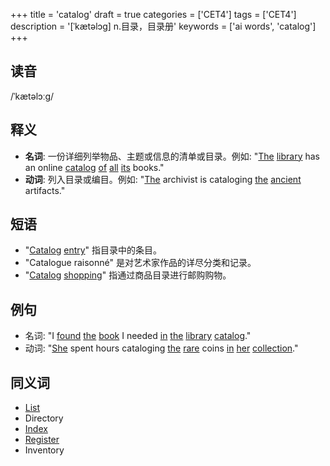 +++
title = 'catalog'
draft = true
categories = ['CET4']
tags = ['CET4']
description = '[ˈkætəlɔg] n.目录，目录册'
keywords = ['ai words', 'catalog']
+++

## 读音
/ˈkætəlɔːg/

## 释义
- **名词**: 一份详细列举物品、主题或信息的清单或目录。例如: "[The](/post/the/) [library](/post/library/) has an online [catalog](/post/catalog/) [of](/post/of/) [all](/post/all/) [its](/post/its/) books."
- **动词**: 列入目录或编目。例如: "[The](/post/the/) archivist is cataloging [the](/post/the/) [ancient](/post/ancient/) artifacts."

## 短语
- "[Catalog](/post/catalog/) [entry](/post/entry/)" 指目录中的条目。
- "Catalogue raisonné" 是对艺术家作品的详尽分类和记录。
- "[Catalog](/post/catalog/) [shopping](/post/shopping/)" 指通过商品目录进行邮购购物。

## 例句
- 名词: "I [found](/post/found/) [the](/post/the/) [book](/post/book/) I needed [in](/post/in/) [the](/post/the/) [library](/post/library/) [catalog](/post/catalog/)."
- 动词: "[She](/post/she/) spent hours cataloging [the](/post/the/) [rare](/post/rare/) coins [in](/post/in/) [her](/post/her/) [collection](/post/collection/)."

## 同义词
- [List](/post/list/)
- Directory
- [Index](/post/index/)
- [Register](/post/register/)
- Inventory
